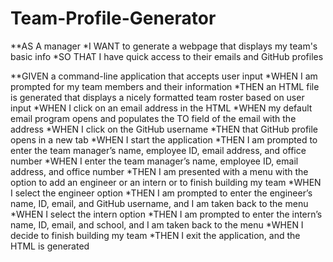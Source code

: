 # Team-Profile-Generator

**AS A manager
*I WANT to generate a webpage that displays my team's basic info
*SO THAT I have quick access to their emails and GitHub profiles

**GIVEN a command-line application that accepts user input
*WHEN I am prompted for my team members and their information
*THEN an HTML file is generated that displays a nicely formatted team roster based on user input
*WHEN I click on an email address in the HTML
*WHEN my default email program opens and populates the TO field of the email with the address
*WHEN I click on the GitHub username
*THEN that GitHub profile opens in a new tab
*WHEN I start the application
*THEN I am prompted to enter the team manager’s name, employee ID, email address, and office number
*WHEN I enter the team manager’s name, employee ID, email address, and office number
*THEN I am presented with a menu with the option to add an engineer or an intern or to finish building my team
*WHEN I select the engineer option
*THEN I am prompted to enter the engineer’s name, ID, email, and GitHub username, and I am taken back to the menu
*WHEN I select the intern option
*THEN I am prompted to enter the intern’s name, ID, email, and school, and I am taken back to the menu
*WHEN I decide to finish building my team
*THEN I exit the application, and the HTML is generated